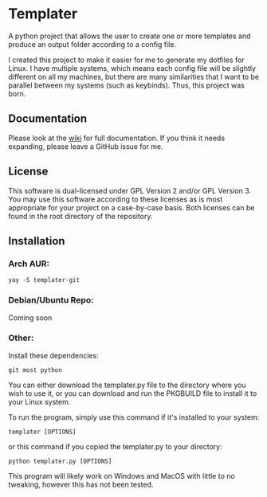 # Templater
A python project that allows the user to create one or more templates and produce an output folder according to a config file.

I created this project to make it easier for me to generate my dotfiles for Linux. I have multiple systems, which means each config file will be slightly different on all my machines, but there are many similarities that I want to be parallel between my systems (such as keybinds). Thus, this project was born.

## Documentation
Please look at the [wiki](../../wiki) for full documentation. If you think it needs expanding, please leave a GitHub issue for me.

## License
This software is dual-licensed under GPL Version 2 and/or GPL Version 3. You may use this software according to these licenses as is most appropriate for your project on a case-by-case basis. Both licenses can be found in the root directory of the repository.

## Installation
### Arch AUR:

    yay -S templater-git

### Debian/Ubuntu Repo:
Coming soon

### Other:
Install these dependencies:

    git most python

You can either download the templater.py file to the directory where you wish to use it, or you can download and run the PKGBUILD file to install it to your Linux system.

To run the program, simply use this command if it's installed to your system:

    templater [OPTIONS]
    
or this command if you copied the templater.py to your directory:

    python templater.py [OPTIONS]
    
This program will likely work on Windows and MacOS with little to no tweaking, however this has not been tested.

